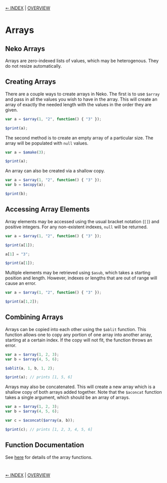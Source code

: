 
[🠔 INDEX](index.md) | [OVERVIEW](overview.md)
#

# Arrays

## Neko Arrays

Arrays are zero-indexed lists of values, which may be heterogenous. They do not resize automatically.

## Creating Arrays

There are a couple ways to create arrays in Neko. The first is to use `$array` and pass in all the values you wish to have in the array. This will create an array of exactly the needed length with the values in the order they are given.

```js
var a = $array(1, "2", function() { "3" });

$print(a);
```

The second method is to create an empty array of a particular size. The array will be populated with `null` values.

```js
var a = $amake(3);

$print(a);
```

An array can also be created via a shallow copy.

```js
var a = $array(1, "2", function() { "3" });
var b = $acopy(a);

$print(b);
```

## Accessing Array Elements

Array elements may be accessed using the usual bracket notation (`[]`) and positive integers. For any non-existent indexes, `null` will be returned.

```js
var a = $array(1, "2", function() { "3" });

$print(a[1]);

a[1] = "3";

$print(a[1]);
```

Multiple elements may be retrieved using `$asub`, which takes a starting position and length. However, indexes or lengths that are out of range will cause an error.

```js
var a = $array(1, "2", function() { "3" });

$print(a[1,2]);
```

## Combining Arrays

Arrays can be copied into each other using the `$ablit` function. This function allows one to copy any portion of one array into another array, starting at a certain index. If the copy will not fit, the function throws an error.

```js
var a = $array(1, 2, 3);
var b = $array(4, 5, 6);

$ablit(a, 1, b, 1, 2);

$print(a); // prints [1, 5, 6]
```

Arrays may also be concatenated. This will create a new array which is a shallow copy of both arrays added together. Note that the `$aconcat` function takes a single argument, which should be an array of arrays.

```js
var a = $array(1, 2, 3);
var b = $array(4, 5, 6);

var c = $aconcat($array(a, b));

$print(c); // prints [1, 2, 3, 4, 5, 6]
```

## Function Documentation

See [here](http://nekovm.org/doc/view/builtins#array) for details of the array functions.

#
[🠔 INDEX](index.md) | [OVERVIEW](overview.md)